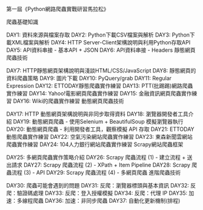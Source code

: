 第一屆《Python網路爬蟲實戰研習馬拉松》

爬蟲基礎知識

DAY1: 資料來源與檔案存取
DAY2: Python下載CSV檔案與解析
DAY3: Python下載XML檔案與解析
DAY4: HTTP Server-Client架構說明與利用Python存取API
DAY5: API資料串接 - 基本API + JSON
DAY6: API資料串接 - Headers
靜態網頁爬蟲技術

DAY7: HTTP靜態網頁架構說明與淺談HTML/CSS/JavaScript
DAY8: 靜態網頁的資料爬蟲策略
DAY9: 圖片下載
DAY10: PyQuery/grab
DAY11: Regular Expression
DAY12: ETTODAY靜態爬蟲實作練習
DAY13: PTT(批踢踢)網路爬蟲實作練習
DAY14: Yahoo!電影網頁爬蟲實作練習
DAY15: 金融資訊網頁爬蟲實作練習
DAY16: Wiki的爬蟲實作練習
動態網頁爬蟲技術

DAY17: HTTP 動態網頁架構說明與非同步取得資料
DAY18: 瀏覽器開發者工具介紹
DAY19: 動態網頁爬蟲 - 使用Selenium + BeautifulSoup 模擬瀏覽器執行
DAY20: 動態網頁爬蟲 - 利用開發者工具，觀察模擬 API 存取
DAY21: ETTODAY 動態爬蟲實作練習
DAY22: 空氣污染網站爬蟲實作練習
DAY23: 東森新聞雲網站爬蟲實作練習
DAY24: 104人力銀行網站爬蟲實作練習
Scrapy網站爬蟲框架

DAY25: 多網頁爬蟲實作策略介紹
DAY26: Scrapy 爬蟲流程 (1) - 建立流程 + 送出請求
DAY27: Scrapy 爬蟲流程 (2) - XPath + Item Pipeline
DAY28: Scrapy 爬蟲流程 (3) - API
DAY29: Scrapy 爬蟲流程 (4) - 多網頁爬蟲
進階爬蟲技術

DAY30: 爬蟲可能會遇到的問題
DAY31: 反爬：瀏覽器標頭與基本資訊
DAY32: 反爬：驗證碼處理
DAY33: 反爬：登入授權模擬
DAY34: 反爬：代理 IP
DAY35: 加速：多線程爬蟲
DAY36: 加速：非同步爬蟲
DAY37: 自動化更新機制(排程)
